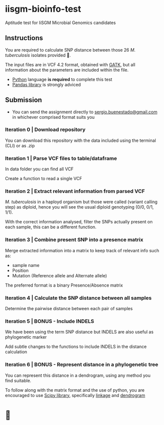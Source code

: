# iisgm-bioinfo-test

Aptitude test for IiSGM Microbial Genomics candidates

## Instructions

You are required to calculate SNP distance between those 26 _M. tuberculosis_ isolates provided :microbe:.

The input files are in VCF 4.2 format, obtained with [GATK](https://gatk.broadinstitute.org/), but all information about the parameters are included within the file.

- [Python](https://www.python.org/) language **is required** to complete this test
- [Pandas library](https://pandas.pydata.org/) is strongly adviced

## Submission

- You can send the assignment directly to sergio.buenestado@gmail.com in whichever comprised format suits you

### Iteration 0 | Download repository

You can download this repository with the data included using the terminal (CLI) or as .zip

### Iteration 1 | Parse VCF files to table/dataframe

In data folder you can find all VCF

Create a function to read a single VCF

### Iteration 2 | Extract relevant information from parsed VCF

_M. tuberculosis_ in a haployd organism but those were called (variant calling step) as diploid, hence you will see the usual diploid genotyping (0/0, 0/1, 1/1).

With the correct information analysed, filter the SNPs actually present on each sample, this can be a different function.

### Iteration 3 | Combine present SNP into a presence matrix

Merge extracted information into a matrix to keep track of relevant info such as:

- sample name
- Position
- Mutation (Reference allele and Alternate allele)

The preferred format is a binary Presence/Absence matrix

### Iteration 4 | Calculate the SNP distance between all samples

Determine the pairwise distance between each pair of samples

### Iteration 5 | BONUS - Include INDELS

We have been using the term SNP distance but INDELS are also useful as phylogenetic marker

Add subtle changes to the functions to include INDELS in the distance calculation

### Iteration 6 | BONUS - Represent distance in a phylogenetic tree

You can represent this distance in a dendrogram, using any method you find suitable.

To follow along with the matrix format and the use of python, you are encouraged to use [Scipy library](https://www.scipy.org/), specifically [linkage](https://docs.scipy.org/doc/scipy/reference/generated/scipy.cluster.hierarchy.linkage.html#scipy.cluster.hierarchy.linkage) and [dendrogram](https://docs.scipy.org/doc/scipy/reference/generated/scipy.cluster.hierarchy.dendrogram.html#scipy.cluster.hierarchy.dendrogram)

# :muscle:
